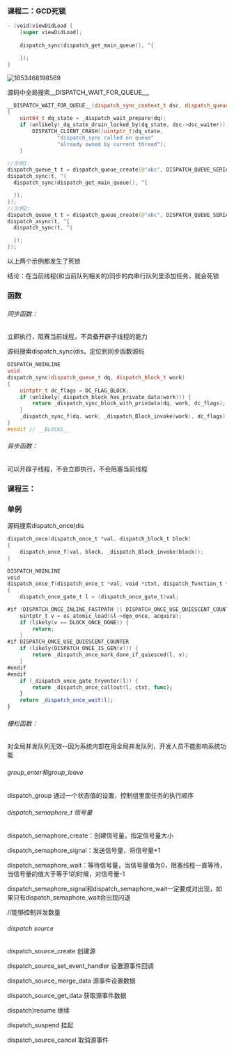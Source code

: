 ### 课程二：GCD死锁

```swift
- (void)viewDidLoad {
    [super viewDidLoad];
    
    dispatch_sync(dispatch_get_main_queue(), ^{

    });
}
```

![1653468198569](/Users/chenghao/Desktop/1653468198569.jpg)

源码中全局搜索__DISPATCH_WAIT_FOR_QUEUE__,

```c++
__DISPATCH_WAIT_FOR_QUEUE__(dispatch_sync_context_t dsc, dispatch_queue_t dq)
{
	uint64_t dq_state = _dispatch_wait_prepare(dq);
	if (unlikely(_dq_state_drain_locked_by(dq_state, dsc->dsc_waiter))) {
		DISPATCH_CLIENT_CRASH((uintptr_t)dq_state,
				"dispatch_sync called on queue"
				"already owned by current thread");
	}
```

```swift
//示例1:
dispatch_queue_t t = dispatch_queue_create(@"abc", DISPATCH_QUEUE_SERIAL);
dispatch_sync(t, ^{
  dispatch_sync(dispatch_get_main_queue(), ^{

  });
});
//示例2:
dispatch_queue_t t = dispatch_queue_create(@"abc", DISPATCH_QUEUE_SERIAL);
dispatch_async(t, ^{
  dispatch_sync(t, ^{

  });
});
```

以上两个示例都发生了死锁

结论：在当前线程(和当前队列相关的)同步的向串行队列里添加任务，就会死锁

### 函数

###### 同步函数：

立即执行，阻赛当前线程，不具备开辟子线程的能力

源码搜索dispatch_sync(dis，定位到同步函数源码

```c++
DISPATCH_NOINLINE
void
dispatch_sync(dispatch_queue_t dq, dispatch_block_t work)
{
	uintptr_t dc_flags = DC_FLAG_BLOCK;
	if (unlikely(_dispatch_block_has_private_data(work))) {
		return _dispatch_sync_block_with_privdata(dq, work, dc_flags);
	}
	_dispatch_sync_f(dq, work, _dispatch_Block_invoke(work), dc_flags);
}
#endif // __BLOCKS__
```



###### 异步函数：

可以开辟子线程，不会立即执行，不会阻塞当前线程

### 课程三：

### 单例

源码搜索dispatch_once(dis

```swift
dispatch_once(dispatch_once_t *val, dispatch_block_t block)
{
	dispatch_once_f(val, block, _dispatch_Block_invoke(block));
}
```

```swift
DISPATCH_NOINLINE
void
dispatch_once_f(dispatch_once_t *val, void *ctxt, dispatch_function_t func)
{
	dispatch_once_gate_t l = (dispatch_once_gate_t)val;

#if !DISPATCH_ONCE_INLINE_FASTPATH || DISPATCH_ONCE_USE_QUIESCENT_COUNTER
	uintptr_t v = os_atomic_load(&l->dgo_once, acquire);
	if (likely(v == DLOCK_ONCE_DONE)) {
		return;
	}
#if DISPATCH_ONCE_USE_QUIESCENT_COUNTER
	if (likely(DISPATCH_ONCE_IS_GEN(v))) {
		return _dispatch_once_mark_done_if_quiesced(l, v);
	}
#endif
#endif
	if (_dispatch_once_gate_tryenter(l)) {
		return _dispatch_once_callout(l, ctxt, func);
	}
	return _dispatch_once_wait(l);
}
```

###### 栅栏函数：

对全局并发队列无效--因为系统内部在用全局并发队列，开发人员不能影响系统功能

###### group_enter和group_leave

dispatch_group 通过一个状态值的设置，控制组里面任务的执行顺序

###### dispatch_semaphore_t 信号量

dispatch_semaphore_create：创建信号量，指定信号量大小

dispatch_semaphore_signal：发送信号量，将信号量+1

dispatch_semaphore_wait：等待信号量，当信号量值为0，阻塞线程一直等待，当信号量的值大于等于1的时候，对信号量-1

dispatch_semaphore_signal和dispatch_semaphore_wait一定要成对出现，如果只有dispatch_semaphore_wait会出现闪退

//能够控制并发数量

###### dispatch source

dispatch_source_create 创建源

dispatch_source_set_event_handler 设置源事件回调

dispatch_source_merge_data 源事件设置数据

dispatch_source_get_data 获取源事件数据

dispatch)resume 继续

dispatch_suspend 挂起

dispatch_source_cancel 取消源事件



